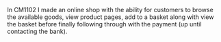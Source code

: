 In CM1102 I made an online shop with the ability for customers to browse the available goods, view product pages, add to a basket along with view the basket before finally following through with the payment (up until contacting the bank).
